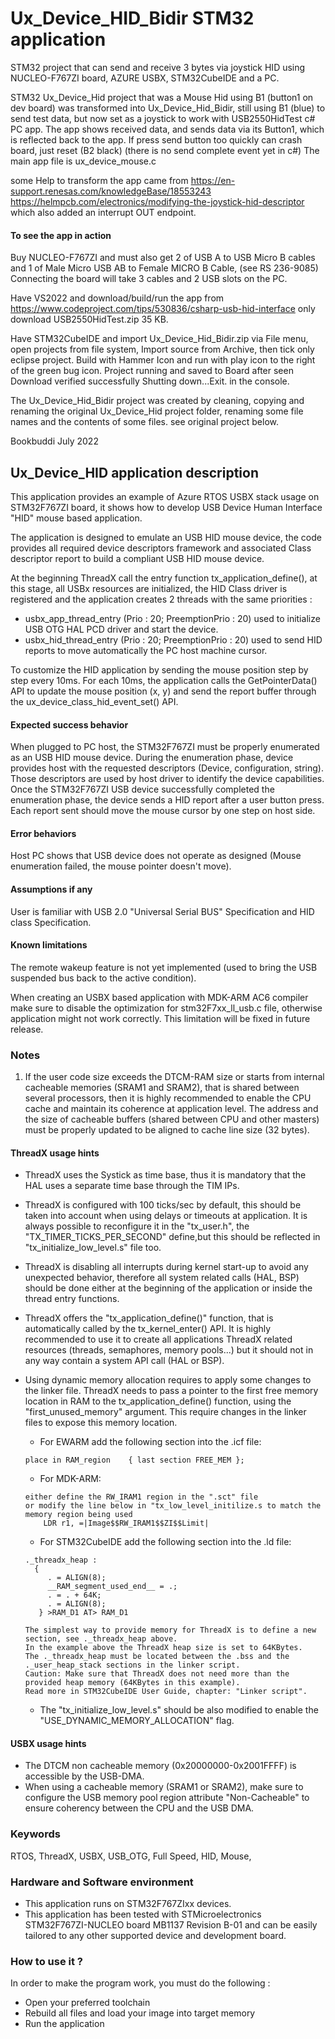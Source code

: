 # <b>Ux_Device_HID_Bidir STM32 application</b>

STM32 project that can send and receive 3 bytes via joystick HID using NUCLEO-F767ZI  board, AZURE USBX, STM32CubeIDE and a PC.

STM32 Ux_Device_Hid project that was a Mouse Hid using B1 (button1 on dev board) was transformed into Ux_Device_Hid_Bidir, still using B1 (blue) to send test data, but now set as a joystick to work with USB2550HidTest c# PC app. The app shows received data, and sends data via its Button1, which is reflected back to the app. If press send button too quickly can crash board, just reset (B2 black) (there is no send complete event yet in c#) The main app file is ux_device_mouse.c

some Help to transform the app came from
https://en-support.renesas.com/knowledgeBase/18553243
https://helmpcb.com/electronics/modifying-the-joystick-hid-descriptor 
which also added an interrupt OUT endpoint.

#### <b>To see the app in action</b>

Buy NUCLEO-F767ZI and must also get 2 of USB A to USB Micro B cables and 1 of Male Micro USB AB to Female MICRO B Cable, (see RS 236-9085) Connecting the board will take 3 cables and 2 USB slots on the PC.

Have VS2022 and download/build/run the app from https://www.codeproject.com/tips/530836/csharp-usb-hid-interface only download USB2550HidTest.zip 35 KB.

Have STM32CubeIDE and import Ux_Device_Hid_Bidir.zip via File menu, open projects from file system, Import source from Archive, then tick only eclipse project. Build with Hammer Icon and run with play icon to the right of the green bug icon. Project running and saved to Board after seen Download verified successfully Shutting down...Exit. in the console. 

The Ux_Device_Hid_Bidir project was created by cleaning, copying and renaming the original Ux_Device_Hid project folder, renaming some file names and the contents of some files. see original project below.

Bookbuddi July 2022


## <b>Ux_Device_HID application description</b>

This application provides an example of Azure RTOS USBX stack usage on STM32F767ZI board,
it shows how to develop USB Device Human Interface "HID" mouse based application.

The application is designed to emulate an USB HID mouse device, the code provides all required device descriptors framework
and associated Class descriptor report to build a compliant USB HID mouse device.

At the beginning ThreadX call the entry function tx_application_define(), at this stage, all USBx resources
are initialized, the HID Class driver is registered and the application creates 2 threads with the same priorities :

  - usbx_app_thread_entry (Prio : 20; PreemptionPrio : 20) used to initialize USB OTG HAL PCD driver and start the device.
  - usbx_hid_thread_entry (Prio : 20; PreemptionPrio : 20) used to send HID reports to move automatically the PC host machine cursor.

To customize the HID application by sending the mouse position step by step every 10ms.
For each 10ms, the application calls the GetPointerData() API to update the mouse position (x, y) and send
the report buffer through the ux_device_class_hid_event_set() API.

#### <b>Expected success behavior</b>

When plugged to PC host, the STM32F767ZI must be properly enumerated as an USB HID mouse device.
During the enumeration phase, device provides host with the requested descriptors (Device, configuration, string).
Those descriptors are used by host driver to identify the device capabilities.
Once the STM32F767ZI USB device successfully completed the enumeration phase, the device sends a HID report after a user button press.
Each report sent should move the mouse cursor by one step on host side.

#### <b>Error behaviors</b>

Host PC shows that USB device does not operate as designed (Mouse enumeration failed, the mouse pointer doesn't move).

#### <b>Assumptions if any</b>

User is familiar with USB 2.0 "Universal Serial BUS" Specification and HID class Specification.

#### <b>Known limitations</b>

The remote wakeup feature is not yet implemented (used to bring the USB suspended bus back to the active condition).

When creating an USBX based application with MDK-ARM AC6 compiler make sure to disable the optimization for stm32F7xx_ll_usb.c file, otherwise application might not work correctly.
This limitation will be fixed in future release.

### <b>Notes</b>

 1.  If the user code size exceeds the DTCM-RAM size or starts from internal cacheable memories (SRAM1 and SRAM2), that is shared between several processors,
      then it is highly recommended to enable the CPU cache and maintain its coherence at application level.
      The address and the size of cacheable buffers (shared between CPU and other masters) must be properly updated to be aligned to cache line size (32 bytes).

#### <b>ThreadX usage hints</b>

 - ThreadX uses the Systick as time base, thus it is mandatory that the HAL uses a separate time base through the TIM IPs.
 - ThreadX is configured with 100 ticks/sec by default, this should be taken into account when using delays or timeouts at application. It is always possible to reconfigure it in the "tx_user.h", the "TX_TIMER_TICKS_PER_SECOND" define,but this should be reflected in "tx_initialize_low_level.s" file too.
 - ThreadX is disabling all interrupts during kernel start-up to avoid any unexpected behavior, therefore all system related calls (HAL, BSP) should be done either at the beginning of the application or inside the thread entry functions.
 - ThreadX offers the "tx_application_define()" function, that is automatically called by the tx_kernel_enter() API.
   It is highly recommended to use it to create all applications ThreadX related resources (threads, semaphores, memory pools...)  but it should not in any way contain a system API call (HAL or BSP).
 - Using dynamic memory allocation requires to apply some changes to the linker file.
   ThreadX needs to pass a pointer to the first free memory location in RAM to the tx_application_define() function,
   using the "first_unused_memory" argument.
   This require changes in the linker files to expose this memory location.
    + For EWARM add the following section into the .icf file:
     ```
	 place in RAM_region    { last section FREE_MEM };
	 ```
    + For MDK-ARM:
	```
    either define the RW_IRAM1 region in the ".sct" file
    or modify the line below in "tx_low_level_initilize.s to match the memory region being used
        LDR r1, =|Image$$RW_IRAM1$$ZI$$Limit|
	```
    + For STM32CubeIDE add the following section into the .ld file:
	```
    ._threadx_heap :
      {
         . = ALIGN(8);
         __RAM_segment_used_end__ = .;
         . = . + 64K;
         . = ALIGN(8);
       } >RAM_D1 AT> RAM_D1
	```

       The simplest way to provide memory for ThreadX is to define a new section, see ._threadx_heap above.
       In the example above the ThreadX heap size is set to 64KBytes.
       The ._threadx_heap must be located between the .bss and the ._user_heap_stack sections in the linker script.
       Caution: Make sure that ThreadX does not need more than the provided heap memory (64KBytes in this example).
       Read more in STM32CubeIDE User Guide, chapter: "Linker script".

    + The "tx_initialize_low_level.s" should be also modified to enable the "USE_DYNAMIC_MEMORY_ALLOCATION" flag.

#### <b>USBX usage hints</b>

- The DTCM non cacheable memory (0x20000000-0x2001FFFF) is accessible by the USB-DMA.
- When using a cacheable memory (SRAM1 or SRAM2), make sure to configure the USB memory pool region attribute "Non-Cacheable" to ensure coherency between the CPU and the USB DMA.

### <b>Keywords</b>

RTOS, ThreadX, USBX, USB_OTG, Full Speed, HID, Mouse,

### <b>Hardware and Software environment</b>

  - This application runs on STM32F767ZIxx devices.
  - This application has been tested with STMicroelectronics STM32F767ZI-NUCLEO board MB1137 Revision B-01
    and can be easily tailored to any other supported device and development board.

### <b>How to use it ?</b>

In order to make the program work, you must do the following :

 - Open your preferred toolchain
 - Rebuild all files and load your image into target memory
 - Run the application
